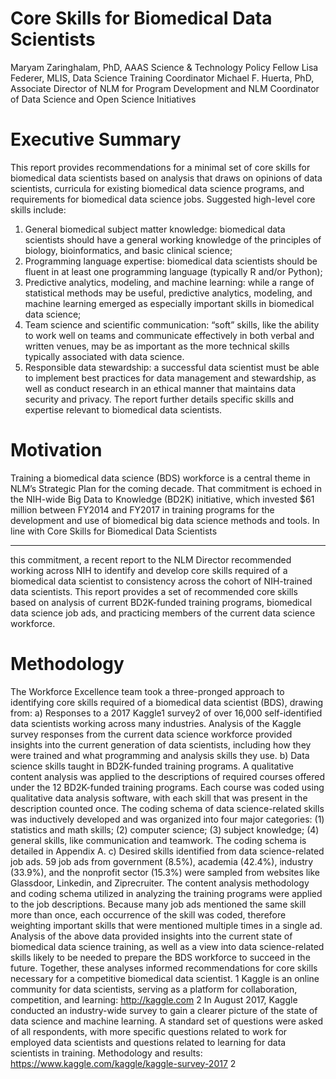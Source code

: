 # Core Skills for Biomedical Data Scientists
Maryam Zaringhalam, PhD, AAAS Science & Technology Policy Fellow
Lisa Federer, MLIS, Data Science Training Coordinator
Michael F. Huerta, PhD, Associate Director of NLM for Program Development and NLM Coordinator of Data Science and Open Science Initiatives
# Executive Summary
This report provides recommendations for a minimal set of core skills for biomedical data scientists based on analysis that draws on opinions of data scientists, curricula for existing biomedical data science programs, and requirements for biomedical data science jobs. Suggested high-level core skills include:
1. General biomedical subject matter knowledge: biomedical data scientists should have a general working knowledge of the principles of biology, bioinformatics, and basic clinical science;
2. Programming language expertise: biomedical data scientists should be fluent in at least one programming language (typically R and/or Python);
3. Predictive analytics, modeling, and machine learning: while a range of statistical methods may be useful, predictive analytics, modeling, and machine learning emerged as especially important skills in biomedical data science;
4. Team science and scientific communication: “soft” skills, like the ability to work well on teams and communicate effectively in both verbal and written venues, may be as important as the more technical skills typically associated with data science.
5. Responsible data stewardship: a successful data scientist must be able to implement best practices for data management and stewardship, as well as conduct research in an ethical manner that maintains data security and privacy.
The report further details specific skills and expertise relevant to biomedical data scientists.
# Motivation
Training a biomedical data science (BDS) workforce is a central theme in NLM’s Strategic Plan for the coming decade. That commitment is echoed in the NIH-wide Big Data to Knowledge (BD2K) initiative, which invested $61 million between FY2014 and FY2017 in training programs for the development and use of biomedical big data science methods and tools. In line with
Core Skills for Biomedical Data Scientists
_____________________________________________________________________________________________
this commitment, a recent report to the NLM Director recommended working across NIH to identify and develop core skills required of a biomedical data scientist to consistency across the cohort of NIH-trained data scientists. This report provides a set of recommended core skills based on analysis of current BD2K-funded training programs, biomedical data science job ads, and practicing members of the current data science workforce.
# Methodology
The Workforce Excellence team took a three-pronged approach to identifying core skills required of a biomedical data scientist (BDS), drawing from:
a) Responses to a 2017 Kaggle1 survey2 of over 16,000 self-identified data scientists working across many industries. Analysis of the Kaggle survey responses from the current data science workforce provided insights into the current generation of data scientists, including how they were trained and what programming and analysis skills they use.
b) Data science skills taught in BD2K-funded training programs. A qualitative content analysis was applied to the descriptions of required courses offered under the 12 BD2K-funded training programs. Each course was coded using qualitative data analysis software, with each skill that was present in the description counted once. The coding schema of data science-related skills was inductively developed and was organized into four major categories: (1) statistics and math skills; (2) computer science; (3) subject knowledge; (4) general skills, like communication and teamwork. The coding schema is detailed in Appendix A.
c) Desired skills identified from data science-related job ads. 59 job ads from government (8.5%), academia (42.4%), industry (33.9%), and the nonprofit sector (15.3%) were sampled from websites like Glassdoor, Linkedin, and Ziprecruiter. The content analysis methodology and coding schema utilized in analyzing the training programs were applied to the job descriptions. Because many job ads mentioned the same skill more than once, each occurrence of the skill was coded, therefore weighting important skills that were mentioned multiple times in a single ad.
Analysis of the above data provided insights into the current state of biomedical data science training, as well as a view into data science-related skills likely to be needed to prepare the BDS workforce to succeed in the future. Together, these analyses informed recommendations for core skills necessary for a competitive biomedical data scientist.
1 Kaggle is an online community for data scientists, serving as a platform for collaboration, competition, and learning: http://kaggle.com
2 In August 2017, Kaggle conducted an industry-wide survey to gain a clearer picture of the state of data science and machine learning. A standard set of questions were asked of all respondents, with more specific questions related to work for employed data scientists and questions related to learning for data scientists in training. Methodology and results: https://www.kaggle.com/kaggle/kaggle-survey-2017
2